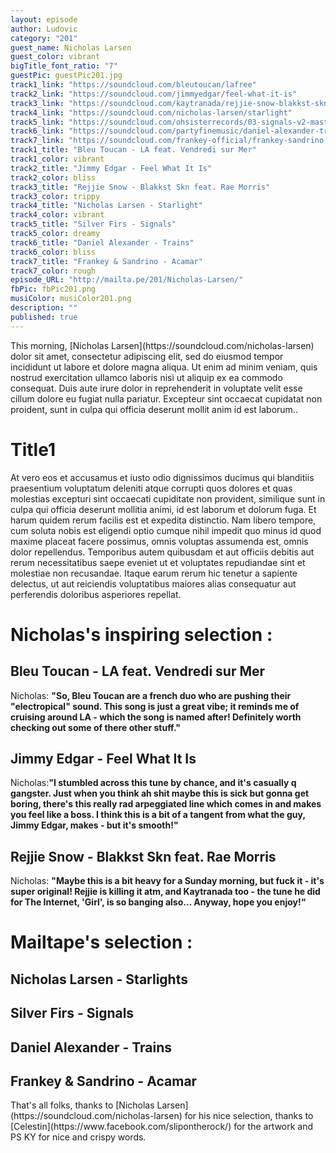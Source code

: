 ```yaml
---
layout: episode
author: Ludovic
category: "201"
guest_name: Nicholas Larsen
guest_color: vibrant
bigTitle_font_ratio: "7"
guestPic: guestPic201.jpg
track1_link: "https://soundcloud.com/bleutoucan/lafree"
track2_link: "https://soundcloud.com/jimmyedgar/feel-what-it-is"
track3_link: "https://soundcloud.com/kaytranada/rejjie-snow-blakkst-skn-feat-rae-morris-kaytra-mix"
track4_link: "https://soundcloud.com/nicholas-larsen/starlight"
track5_link: "https://soundcloud.com/ohsisterrecords/03-signals-v2-mastered-wav"
track6_link: "https://soundcloud.com/partyfinemusic/daniel-alexander-trains"
track7_link: "https://soundcloud.com/frankey-official/frankey-sandrino-acamar"
track1_title: "Bleu Toucan - LA feat. Vendredi sur Mer"
track1_color: vibrant
track2_title: "Jimmy Edgar - Feel What It Is"
track2_color: bliss
track3_title: "Rejjie Snow - Blakkst Skn feat. Rae Morris"
track3_color: trippy
track4_title: "Nicholas Larsen - Starlight"
track4_color: vibrant
track5_title: "Silver Firs - Signals"
track5_color: dreamy
track6_title: "Daniel Alexander - Trains"
track6_color: bliss
track7_title: "Frankey & Sandrino - Acamar"
track7_color: rough
episode_URL: "http://mailta.pe/201/Nicholas-Larsen/"
fbPic: fbPic201.png
musiColor: musiColor201.png
description: ""
published: true
---
```




<p id="introduction">This morning, [Nicholas Larsen](https://soundcloud.com/nicholas-larsen) dolor sit amet, consectetur adipiscing elit, sed do eiusmod tempor incididunt ut labore et dolore magna aliqua. Ut enim ad minim veniam, quis nostrud exercitation ullamco laboris nisi ut aliquip ex ea commodo consequat. Duis aute irure dolor in reprehenderit in voluptate velit esse cillum dolore eu fugiat nulla pariatur. Excepteur sint occaecat cupidatat non proident, sunt in culpa qui officia deserunt mollit anim id est laborum..
</p>

# Title1

At vero eos et accusamus et iusto odio dignissimos ducimus qui blanditiis praesentium voluptatum deleniti atque corrupti quos dolores et quas molestias excepturi sint occaecati cupiditate non provident, similique sunt in culpa qui officia deserunt mollitia animi, id est laborum et dolorum fuga. Et harum quidem rerum facilis est et expedita distinctio. Nam libero tempore, cum soluta nobis est eligendi optio cumque nihil impedit quo minus id quod maxime placeat facere possimus, omnis voluptas assumenda est, omnis dolor repellendus. Temporibus autem quibusdam et aut officiis debitis aut rerum necessitatibus saepe eveniet ut et voluptates repudiandae sint et molestiae non recusandae. Itaque earum rerum hic tenetur a sapiente delectus, ut aut reiciendis voluptatibus maiores alias consequatur aut perferendis doloribus asperiores repellat. 

# Nicholas's inspiring selection :
 
## Bleu Toucan - LA feat. Vendredi sur Mer
Nicholas: **"**So, Bleu Toucan are a french duo who are pushing their "electropical" sound. This song is just a great vibe; it reminds me of cruising around LA - which the song is named after! Definitely worth checking out some of there other stuff.**"**

## Jimmy Edgar - Feel What It Is
Nicholas:**"**I stumbled across this tune by chance, and it's casually q gangster. Just when you think ah shit maybe this is sick but gonna get boring, there's this really rad arpeggiated line which comes in and makes you feel like a boss. I think this is a bit of a tangent from what the guy, Jimmy Edgar, makes - but it's smooth!**"**

## Rejjie Snow - Blakkst Skn feat. Rae Morris
Nicholas: **"**Maybe this is a bit heavy for a Sunday morning, but fuck it - it's super original! Rejjie is killing it atm, and Kaytranada too - the tune he did for The Internet, 'Girl', is so banging also... Anyway, hope you enjoy!**“**

# Mailtape's selection :

## Nicholas Larsen - Starlights

## Silver Firs - Signals

## Daniel Alexander - Trains

## Frankey & Sandrino - Acamar
 
<p id="outroduction">
That's all folks, thanks to [Nicholas Larsen](https://soundcloud.com/nicholas-larsen) for his nice selection, thanks to [Celestin](https://www.facebook.com/slipontherock/) for the artwork and PS KY for nice and crispy words.</p>

